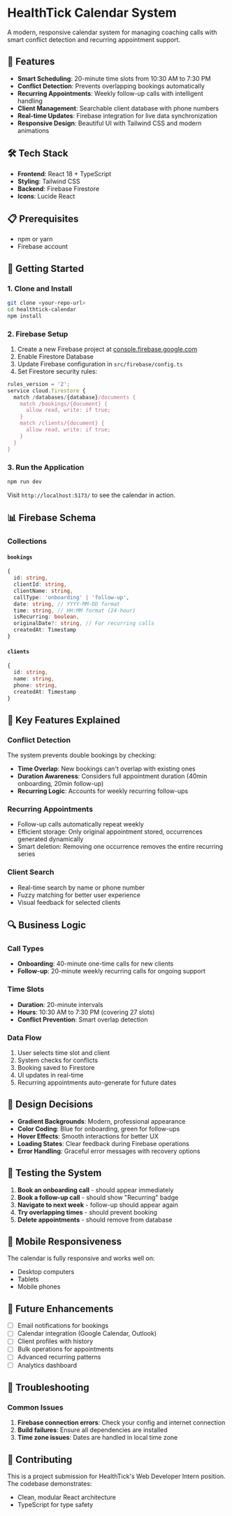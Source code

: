 # HealthTick Calendar System

A modern, responsive calendar system for managing coaching calls with smart conflict detection and recurring appointment support.

## 🚀 Features

- **Smart Scheduling**: 20-minute time slots from 10:30 AM to 7:30 PM
- **Conflict Detection**: Prevents overlapping bookings automatically
- **Recurring Appointments**: Weekly follow-up calls with intelligent handling
- **Client Management**: Searchable client database with phone numbers
- **Real-time Updates**: Firebase integration for live data synchronization
- **Responsive Design**: Beautiful UI with Tailwind CSS and modern animations

## 🛠️ Tech Stack

- **Frontend**: React 18 + TypeScript
- **Styling**: Tailwind CSS
- **Backend**: Firebase Firestore
- **Icons**: Lucide React

## 📋 Prerequisites

- npm or yarn
- Firebase account

## 🚀 Getting Started

### 1. Clone and Install

```bash
git clone <your-repo-url>
cd healthtick-calendar
npm install
```

### 2. Firebase Setup

1. Create a new Firebase project at [console.firebase.google.com](https://console.firebase.google.com)
2. Enable Firestore Database
3. Update Firebase configuration in `src/firebase/config.ts`
4. Set Firestore security rules:

```javascript
rules_version = '2';
service cloud.firestore {
  match /databases/{database}/documents {
    match /bookings/{document} {
      allow read, write: if true;
    }
    match /clients/{document} {
      allow read, write: if true;
    }
  }
}
```

### 3. Run the Application

```bash
npm run dev
```

Visit `http://localhost:5173/` to see the calendar in action.

## 📊 Firebase Schema

### Collections

#### `bookings`

```typescript
{
  id: string,
  clientId: string,
  clientName: string,
  callType: 'onboarding' | 'follow-up',
  date: string, // YYYY-MM-DD format
  time: string, // HH:MM format (24-hour)
  isRecurring: boolean,
  originalDate?: string, // For recurring calls
  createdAt: Timestamp
}
```

#### `clients`

```typescript
{
  id: string,
  name: string,
  phone: string,
  createdAt: Timestamp
}
```

## 🔧 Key Features Explained

### Conflict Detection

The system prevents double bookings by checking:

- **Time Overlap**: New bookings can't overlap with existing ones
- **Duration Awareness**: Considers full appointment duration (40min onboarding, 20min follow-up)
- **Recurring Logic**: Accounts for weekly recurring follow-ups

### Recurring Appointments

- Follow-up calls automatically repeat weekly
- Efficient storage: Only original appointment stored, occurrences generated dynamically
- Smart deletion: Removing one occurrence removes the entire recurring series

### Client Search

- Real-time search by name or phone number
- Fuzzy matching for better user experience
- Visual feedback for selected clients

## 🔍 Business Logic

### Call Types

- **Onboarding**: 40-minute one-time calls for new clients
- **Follow-up**: 20-minute weekly recurring calls for ongoing support

### Time Slots

- **Duration**: 20-minute intervals
- **Hours**: 10:30 AM to 7:30 PM (covering 27 slots)
- **Conflict Prevention**: Smart overlap detection

### Data Flow

1. User selects time slot and client
2. System checks for conflicts
3. Booking saved to Firestore
4. UI updates in real-time
5. Recurring appointments auto-generate for future dates

## 🎨 Design Decisions

- **Gradient Backgrounds**: Modern, professional appearance
- **Color Coding**: Blue for onboarding, green for follow-ups
- **Hover Effects**: Smooth interactions for better UX
- **Loading States**: Clear feedback during Firebase operations
- **Error Handling**: Graceful error messages with recovery options

## 🧪 Testing the System

1. **Book an onboarding call** - should appear immediately
2. **Book a follow-up call** - should show "Recurring" badge
3. **Navigate to next week** - follow-up should appear again
4. **Try overlapping times** - should prevent booking
5. **Delete appointments** - should remove from database

## 📱 Mobile Responsiveness

The calendar is fully responsive and works well on:

- Desktop computers
- Tablets
- Mobile phones

## 🔮 Future Enhancements

- [ ] Email notifications for bookings
- [ ] Calendar integration (Google Calendar, Outlook)
- [ ] Client profiles with history
- [ ] Bulk operations for appointments
- [ ] Advanced recurring patterns
- [ ] Analytics dashboard

## 🐛 Troubleshooting

### Common Issues

1. **Firebase connection errors**: Check your config and internet connection
2. **Build failures**: Ensure all dependencies are installed
3. **Time zone issues**: Dates are handled in local time zone

## 👥 Contributing

This is a project submission for HealthTick's Web Developer Intern position. The codebase demonstrates:

- Clean, modular React architecture
- TypeScript for type safety
